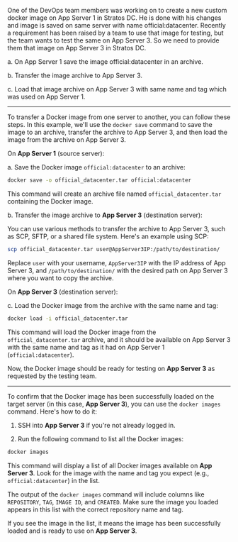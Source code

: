 One of the DevOps team members was working on to create a new custom docker image on App Server 1 in Stratos DC. He is done with his changes and image is saved on same server with name official:datacenter. Recently a requirement has been raised by a team to use that image for testing, but the team wants to test the same on App Server 3. So we need to provide them that image on App Server 3 in Stratos DC.


a. On App Server 1 save the image official:datacenter in an archive.


b. Transfer the image archive to App Server 3.


c. Load that image archive on App Server 3 with same name and tag which was used on App Server 1.



-----------------------



To transfer a Docker image from one server to another, you can follow these steps. In this example, we'll use the `docker save` command to save the image to an archive, transfer the archive to App Server 3, and then load the image from the archive on App Server 3.

On **App Server 1** (source server):

a. Save the Docker image `official:datacenter` to an archive:

```bash
docker save -o official_datacenter.tar official:datacenter
```

This command will create an archive file named `official_datacenter.tar` containing the Docker image.

b. Transfer the image archive to **App Server 3** (destination server):

You can use various methods to transfer the archive to App Server 3, such as SCP, SFTP, or a shared file system. Here's an example using SCP:

```bash
scp official_datacenter.tar user@AppServer3IP:/path/to/destination/
```

Replace `user` with your username, `AppServer3IP` with the IP address of App Server 3, and `/path/to/destination/` with the desired path on App Server 3 where you want to copy the archive.

On **App Server 3** (destination server):

c. Load the Docker image from the archive with the same name and tag:

```bash
docker load -i official_datacenter.tar
```

This command will load the Docker image from the `official_datacenter.tar` archive, and it should be available on App Server 3 with the same name and tag as it had on App Server 1 (`official:datacenter`).

Now, the Docker image should be ready for testing on **App Server 3** as requested by the testing team.

-----
To confirm that the Docker image has been successfully loaded on the target server (in this case, **App Server 3**), you can use the `docker images` command. Here's how to do it:

1. SSH into **App Server 3** if you're not already logged in.

2. Run the following command to list all the Docker images:

```bash
docker images
```

This command will display a list of all Docker images available on **App Server 3**. Look for the image with the name and tag you expect (e.g., `official:datacenter`) in the list.

The output of the `docker images` command will include columns like `REPOSITORY`, `TAG`, `IMAGE ID`, and `CREATED`. Make sure the image you loaded appears in this list with the correct repository name and tag.

If you see the image in the list, it means the image has been successfully loaded and is ready to use on **App Server 3**.